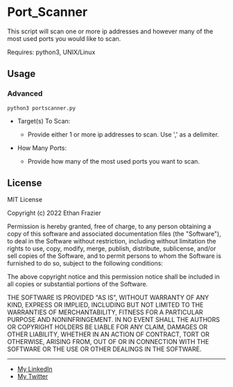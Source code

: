Port_Scanner
===========================

This script will scan one or more ip addresses and however many of the most used ports you would like to scan.


Requires: python3, UNIX/Linux


Usage
-----


### Advanced
```shell
python3 portscanner.py
```

* Target(s) To Scan:
  * Provide either 1 or more ip addresses to scan.
    Use ',' as a delimiter.

* How Many Ports:
  * Provide how many of the most used ports you want to scan.


License
-------

MIT License

Copyright (c) 2022 Ethan Frazier

Permission is hereby granted, free of charge, to any person obtaining a copy
of this software and associated documentation files (the "Software"), to deal
in the Software without restriction, including without limitation the rights
to use, copy, modify, merge, publish, distribute, sublicense, and/or sell
copies of the Software, and to permit persons to whom the Software is
furnished to do so, subject to the following conditions:

The above copyright notice and this permission notice shall be included in all
copies or substantial portions of the Software.

THE SOFTWARE IS PROVIDED "AS IS", WITHOUT WARRANTY OF ANY KIND, EXPRESS OR
IMPLIED, INCLUDING BUT NOT LIMITED TO THE WARRANTIES OF MERCHANTABILITY,
FITNESS FOR A PARTICULAR PURPOSE AND NONINFRINGEMENT. IN NO EVENT SHALL THE
AUTHORS OR COPYRIGHT HOLDERS BE LIABLE FOR ANY CLAIM, DAMAGES OR OTHER
LIABILITY, WHETHER IN AN ACTION OF CONTRACT, TORT OR OTHERWISE, ARISING FROM,
OUT OF OR IN CONNECTION WITH THE SOFTWARE OR THE USE OR OTHER DEALINGS IN THE
SOFTWARE.

***
* [My LinkedIn](https://www.linkedin.com/in/ethan-frazier-51360365)
* [My Twitter](https://twitter.com/zazenstate91)
